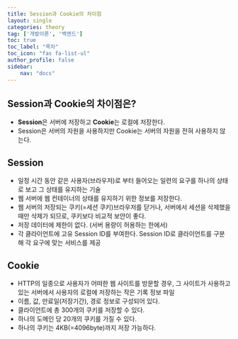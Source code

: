 ```yaml
---
title: Session과 Cookie의 차이점
layout: single
categories: theory
tag: ['개발이론', '백엔드']
toc: true
toc_label: "목차"
toc_icon: "fas fa-list-ul"
author_profile: false
sidebar:
    nav: "docs"
---
```


## Session과 Cookie의 차이점은?

- **Session**은 서버에 저장하고 **Cookie**는 로컬에 저장한다.
- Session은 서버의 자원을 사용하지만 Cookie는 서버의 자원을 전혀 사용하지 않는다.

## Session

- 일정 시간 동안 같은 사용자(브라우저)로 부터 들어오는 일련의 요구를 하나의 상태로 보고 그 상태를 유지하는 기술
- 웹 서버에 웹 컨테이너의 상태를 유지하기 위한 정보를 저장한다.
- 웹 서버의 저장되는 쿠키(=세션 쿠키)브라우저를 닫거나, 서버에서 세션을 삭제했을 때만 삭제가 되므로, 쿠키보다 비교적 보안이 좋다.
- 저장 데이터에 제한이 없다. (서버 용량이 허용하는 한에서)
- 각 클라이언트에 고유 Session ID를 부여한다. Session ID로 클라이언트를 구분해 각 요구에 맞는 서비스를 제공

## Cookie

- HTTP의 일종으로 사용자가 어떠한 웹 사이트를 방문할 경우, 그 사이트가 사용하고 있는 서버에서 사용자의 로컬에 저장하는
  작은 기록 정보 파일
- 이름, 값, 만료일(저장기간), 경로 정보로 구성되어 있다.
- 클라이언트에 총 300개의 쿠키를 저장할 수 있다.
- 하나의 도메인 당 20개의 쿠키를 가질 수 있다.
- 하나의 쿠키는 4KB(=4096byte)까지 저장 가능하다.

